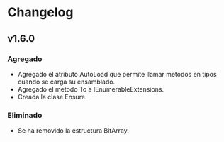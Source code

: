 ﻿# Changelog

## v1.6.0

### Agregado
- Agregado el atributo AutoLoad  que permite llamar metodos en tipos cuando se carga su ensamblado.
- Agregado el metodo To<T> a IEnumerableExtensions.
- Creada la clase Ensure.

### Eliminado
- Se ha removido la estructura BitArray.